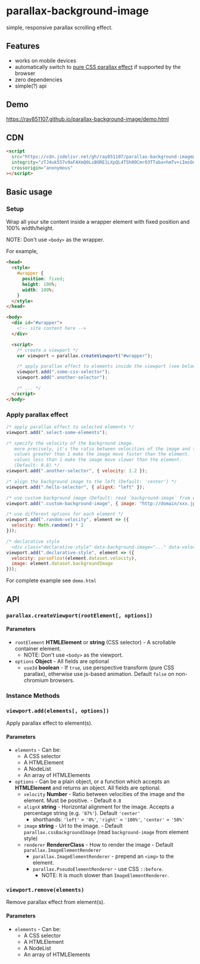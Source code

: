 # parallax-background-image

simple, responsive parallax scrolling effect.

## Features

- works on mobile devices
- automatically switch to [pure CSS parallax effect](https://keithclark.co.uk/articles/pure-css-parallax-websites/) if supported by the browser
- zero dependencies
- simple(?) api

## Demo

<https://ray851107.github.io/parallax-background-image/demo.html>

## CDN

```html
<script
  src="https://cdn.jsdelivr.net/gh/ray851107/parallax-background-image@v2.3.5/dist/parallax-background-image.umd.js"
  integrity="zTJ4uk557v9aFAXmQ0LsBORE1LXpQL4TSh0OCmrO3TTaba+hmTv+iImsOnu6i+yA"
  crossorigin="anonymous"
></script>
```

## Basic usage

### Setup

Wrap all your site content inside a wrapper element with fixed position and 100% width/height.

NOTE: Don't use `<body>` as the wrapper.

For example,

```html
<head>
  <style>
    #wrapper {
      position: fixed;
      height: 100%;
      width: 100%;
    }
  </style>
</head>

<body>
  <div id="#wrapper">
    <!-- site content here -->
  </div>

  <script>
    /* create a viewport */
    var viewport = parallax.createViewport("#wrapper");

    /* apply parallax effect to elements inside the viewport (see below) */
    viewport.add(".some-css-selector");
    viewport.add(".another-selector");

    /* ... */
  </script>
</body>
```

### Apply parallax effect

```javascript
/* apply parallax effect to selected elements */
viewport.add(".select-some-elements");

/* specify the velocity of the background image.
   more precisely, it's the ratio between velocities of the image and the element.
   values greater than 1 make the image move faster than the element.
   values less than 1 make the image move slower than the element.
   (Default: 0.8) */
viewport.add(".another-selector", { velocity: 1.2 });

/* align the background image to the left (Default: 'center') */
viewport.add(".hello-selector", { alignX: "left" });

/* use custom background image (Default: read `background-image` from element style) */
viewport.add(".custom-background-image", { image: "http://domain/xxx.jpg" });

/* use different options for each element */
viewport.add(".random-velocity", element => ({
  velocity: Math.random() * 2
}));

/* declarative style
  <div class="declarative-style" data-background-image="..." data-velocity="..."></div> */
viewport.add(".declarative-style", element => ({
  velocity: parseFloat(element.dataset.velocity),
  image: element.dataset.backgroundImage
}));
```

For complete example see `demo.html`

## API

### `parallax.createViewport(rootElement[, options])`

#### Parameters

- `rootElement` **HTMLElement** or **string** (CSS selector) - A scrollable container element.
  - NOTE: Don't use `<body>` as the viewport.
- `options` **Object** - All fields are optional
  - `use3d` **boolean** - If `true`, use perspective transform (pure CSS parallax), otherwise use js-based animation. Default `false` on non-chromium browsers.

### Instance Methods

### `viewport.add(elements[, options])`

Apply parallax effect to element(s).

#### Parameters

- `elements` - Can be:
  - A CSS selector
  - A HTMLElement
  - A NodeList
  - An array of HTMLElements
- `options` - Can be a plain object, or a function which accepts an **HTMLElement** and returns an object. All fields are optional.
  - `velocity` **Number** - Ratio between velocities of the image and the element. Must be positive. - Default `0.8`
  - `alignX` **string** - Horizontal alignment for the image. Accepts a percentage string (e.g. `'87%'`). Default `'center'`
    - shorthands: `'left'` = `'0%'`, `'right'` = `'100%'`, `'center'` = `'50%'`
  - `image` **string** - Url to the image. - Default `parallax.cssBackgroundImage` (read `background-image` from element style)
  - `renderer` **RendererClass** - How to render the image - Default `parallax.ImageElementRenderer`
    - `parallax.ImageElementRenderer` - prepend an `<img>` to the element.
    - `parallax.PseudoElementRenderer` - use CSS `::before`.
      - NOTE: It is much slower than `ImageElementRenderer`.

### `viewport.remove(elements)`

Remove parallax effect from element(s).

#### Parameters

- `elements` - Can be:
  - A CSS selector
  - A HTMLElement
  - A NodeList
  - An array of HTMLElements
